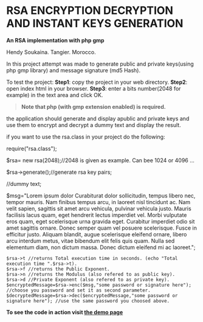 # RSA ENCRYPTION DECRYPTION AND INSTANT KEYS GENERATION

**__An RSA implementation with php gmp__**

Hendy Soukaina.
Tangier.
Morocco.


In this project attempt was made to generate public and private keys(using php gmp library) and message signature (md5 Hash).

To test the project:
**Step1**: copy the project in your web directory.
**Step2**: open index html in your browser.
**Step3**: enter a bits number(2048 for example) in the text area and click OK.

> **Note that php (with gmp extension enabled) is required.**

the application should generate and display apublic and private keys and use them to encrypt and decrypt a dummy text
and display the result.

if you want to use the rsa.class  in your project do the following:

require("rsa.class");

$rsa= new rsa(2048);//2048 is given as  example. Can bee 1024 or 4096 ...

$rsa->generate();//generate rsa key pairs;

//dummy text;

$msg="Lorem ipsum dolor Curabiturat dolor sollicitudin, tempus libero nec, tempor mauris. Nam finibus tempus arcu, in laoreet nisl tincidunt ac. Nam velit sapien, sagittis sit amet arcu vehicula, pulvinar vehicula justo. Mauris facilisis lacus quam, eget hendrerit lectus imperdiet vel. Morbi vulputate eros quam, eget scelerisque urna gravida eget. Curabitur imperdiet odio sit amet sagittis ornare. Donec semper quam vel posuere scelerisque. Fusce in efficitur justo. Aliquam blandit, augue scelerisque eleifend ornare, libero arcu interdum metus, vitae bibendum elit felis quis quam. Nulla sed elementum diam, non dictum massa. Donec dictum eleifend mi ac laoreet.";
    
    $rsa->t //returns Total execution time in seconds. (echo "Total execution time ".$rsa->t).
    $rsa->f //returns the Public Exponent.
    $rsa->n //returns the Modulus (also refered to as public key).
    $rsa->d //Private Exponent (also refered to as private key).
    $encryptedMessage=$rsa->enc($msg,"some password or signature here"); //choose you password and set it as second parameter.
    $decryptedMessage=$rsa->dec($encryptedMessage,"some password or signature here"); //use the same password you choosed above.    
 
  **To see the code in action visit [the demo page](http://rsademo.orgfree.com/)**
